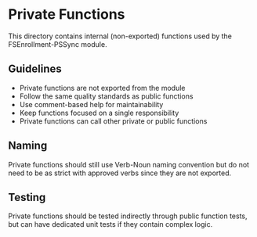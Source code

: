 # Private Functions

This directory contains internal (non-exported) functions used by the FSEnrollment-PSSync module.

## Guidelines

- Private functions are not exported from the module
- Follow the same quality standards as public functions
- Use comment-based help for maintainability
- Keep functions focused on a single responsibility
- Private functions can call other private or public functions

## Naming

Private functions should still use Verb-Noun naming convention but do not need to be as strict with approved verbs since they are not exported.

## Testing

Private functions should be tested indirectly through public function tests, but can have dedicated unit tests if they contain complex logic.
